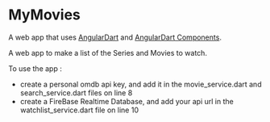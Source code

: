 # MyMovies

A web app that uses [AngularDart](https://angulardart.dev) and
[AngularDart Components](https://angulardart.dev/components).

A web app to make a list of the Series and Movies to watch.

To use the app :
  - create a personal omdb api key, and add it in the movie_service.dart and search_service.dart files on line 8
  - create a FireBase Realtime Database, and add your api url in the watchlist_service.dart file on line 10
